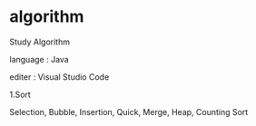 # algorithm

Study Algorithm

language : Java

editer : Visual Studio Code



1.Sort

  Selection, Bubble, Insertion, Quick, Merge, Heap, Counting Sort
